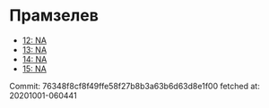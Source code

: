 # Прамзелев
- [12: NA](12.md)
- [13: NA](13.md)
- [14: NA](14.md)
- [15: NA](15.md)

Commit: 76348f8cf8f49ffe58f27b8b3a63b6d63d8e1f00
 fetched at: 20201001-060441
